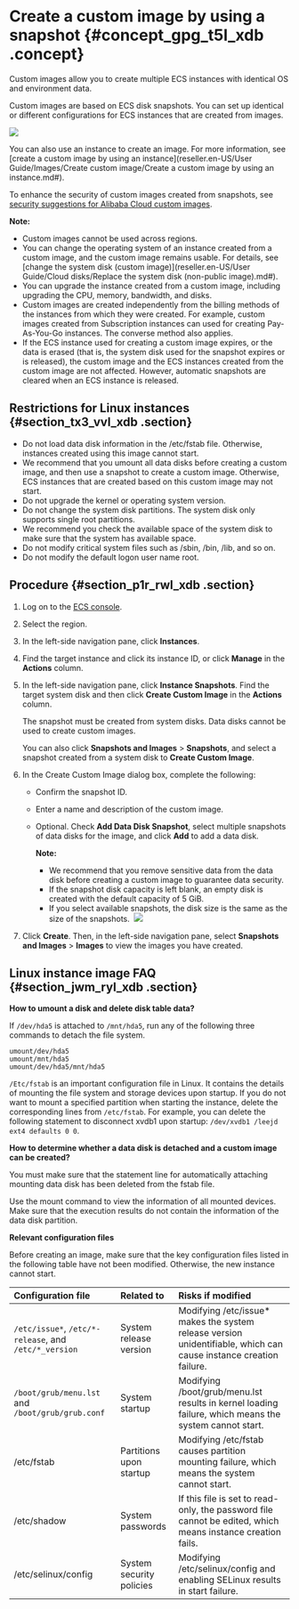 # Create a custom image by using a snapshot {#concept_gpg_t5l_xdb .concept}

Custom images allow you to create multiple ECS instances with identical OS and environment data.

Custom images are based on ECS disk snapshots. You can set up identical or different configurations for ECS instances that are created from images.

![](http://static-aliyun-doc.oss-cn-hangzhou.aliyuncs.com/assets/img/9696/15504763934584_en-US.png)

You can also use an instance to create an image. For more information, see [create a custom image by using an instance](reseller.en-US/User Guide/Images/Create custom image/Create a custom image by using an instance.md#).

To enhance the security of custom images created from snapshots, see [security suggestions for Alibaba Cloud custom images](https://partners-intl.aliyun.com/help/faq-detail/54903.htm?spm=a2c63.q38357.a3.3.358654ffzwageD).

**Note:** 

-   Custom images cannot be used across regions.
-   You can change the operating system of an instance created from a custom image, and the custom image remains usable. For details, see [change the system disk \(custom image\)](reseller.en-US/User Guide/Cloud disks/Replace the system disk (non-public image).md#).
-   You can upgrade the instance created from a custom image, including upgrading the CPU, memory, bandwidth, and disks.
-   Custom images are created independently from the billing methods of the instances from which they were created. For example, custom images created from Subscription instances can used for creating Pay-As-You-Go instances. The converse method also applies.
-   If the ECS instance used for creating a custom image expires, or the data is erased \(that is, the system disk used for the snapshot expires or is released\), the custom image and the ECS instances created from the custom image are not affected. However, automatic snapshots are cleared when an ECS instance is released.

## Restrictions for Linux instances {#section_tx3_vvl_xdb .section}

-   Do not load data disk information in the /etc/fstab file. Otherwise, instances created using this image cannot start.
-   We recommend that you umount all data disks before creating a custom image, and then use a snapshot to create a custom image. Otherwise, ECS instances that are created based on this custom image may not start.
-   Do not upgrade the kernel or operating system version.
-   Do not change the system disk partitions. The system disk only supports single root partitions.
-   We recommend you check the available space of the system disk to make sure that the system has available space.
-   Do not modify critical system files such as /sbin, /bin, /lib, and so on.
-   Do not modify the default logon user name root.

## Procedure {#section_p1r_rwl_xdb .section}

1.  Log on to the [ECS console](https://partners-intl.console.aliyun.com/#/ecs).
2.  Select the region.
3.  In the left-side navigation pane, click **Instances**.
4.  Find the target instance and click its instance ID, or click **Manage** in the **Actions** column.
5.  In the left-side navigation pane, click **Instance Snapshots**. Find the target system disk and then click **Create Custom Image** in the **Actions** column.

    The snapshot must be created from system disks. Data disks cannot be used to create custom images. 

    You can also click **Snapshots and Images** \> **Snapshots**, and select a snapshot created from a system disk to **Create Custom Image**.

6.  In the Create Custom Image dialog box, complete the following:
    -   Confirm the snapshot ID.
    -   Enter a name and description of the custom image.
    -   Optional. Check **Add Data Disk Snapshot**, select multiple snapshots of data disks for the image, and click **Add** to add a data disk.

        **Note:** 

        -   We recommend that you remove sensitive data from the data disk before creating a custom image to guarantee data security.
        -   If the snapshot disk capacity is left blank, an empty disk is created with the default capacity of 5 GiB.
        -   If you select available snapshots, the disk size is the same as the size of the snapshots. 
        ![](http://static-aliyun-doc.oss-cn-hangzhou.aliyuncs.com/assets/img/9696/15504763934594_en-US.png)

7.  Click **Create**. Then, in the left-side navigation pane, select **Snapshots and Images** \> **Images** to view the images you have created.

## Linux instance image FAQ {#section_jwm_ryl_xdb .section}

**How to umount a disk and delete disk table data?**

If `/dev/hda5` is attached to `/mnt/hda5`, run any of the following three commands to detach the file system.

```
umount/dev/hda5
umount/mnt/hda5
umount/dev/hda5/mnt/hda5
```

`/Etc/fstab` is an important configuration file in Linux. It contains the details of mounting the file system and storage devices upon startup. If you do not want to mount a specified partition when starting the instance, delete the corresponding lines from `/etc/fstab`. For example, you can delete the following statement to disconnect xvdb1 upon startup: `/dev/xvdb1 /leejd ext4 defaults 0 0`.

**How to determine whether a data disk is detached and a custom image can be created?**

You must make sure that the statement line for automatically attaching mounting data disk has been deleted from the fstab file.

Use the mount command to view the information of all mounted devices. Make sure that the execution results do not contain the information of the data disk partition.

**Relevant configuration files**

Before creating an image, make sure that the key configuration files listed in the following table have not been modified. Otherwise, the new instance cannot start.

|Configuration file|Related to|Risks if modified|
|:-----------------|:---------|:----------------|
|`/etc/issue*`, `/etc/*-release`, and `/etc/*_version`|System release version|Modifying /etc/issue\* makes the system release version unidentifiable, which can cause instance creation failure.|
|`/boot/grub/menu.lst` and `/boot/grub/grub.conf`|System startup|Modifying /boot/grub/menu.lst results in kernel loading failure, which means the system cannot start.|
|/etc/fstab|Partitions upon startup|Modifying /etc/fstab causes partition mounting failure, which means the system cannot start.|
|/etc/shadow|System passwords|If this file is set to read-only, the password file cannot be edited, which means instance creation fails.|
|/etc/selinux/config|System security policies|Modifying /etc/selinux/config and enabling SELinux results in start failure.|

